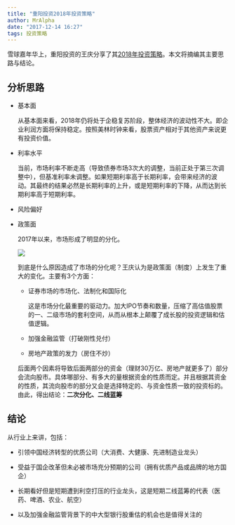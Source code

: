 ```yaml
---
title: "重阳投资2018年投资策略"
author: MrAlpha
date: "2017-12-14 16:27"
tags: 投资策略
---
```


雪球嘉年华上，重阳投资的王庆分享了其[2018年投资策略](https://xueqiu.com/2552920054/97390653)。本文将摘编其主要思路与结论。

## 分析思路

- 基本面

  从基本面来看，2018年仍将处于企稳复苏阶段，整体经济的波动性不大。即企业利润方面将保持稳定。按照美林时钟来看，股票资产相对于其他资产来说更有投资价值。

- 利率水平

  当前，市场利率不断走高（导致债券市场3次大的调整，当前正处于第三次调整中），但基准利率未调整。如果短期利率高于长期利率，会带来经济的波动。其最终的结果必然是长期利率的上升，或是短期利率的下降，从而达到长期利率高于短期利率。

- 风险偏好

- 政策面

  2017年以来，市场形成了明显的分化。

  ![](http://netimages.oss-cn-beijing.aliyuncs.com/1604de1e9631443fed63ee83.png)

  到底是什么原因造成了市场的分化呢？王庆认为是政策面（制度）上发生了重大的变化。主要有3个方面：

  + 证券市场的市场化、法制化和国际化

    这是市场分化最重要的驱动力。加大IPO节奏和数量，压缩了高估值股票的一、二级市场的套利空间，从而从根本上颠覆了成长股的投资逻辑和估值逻辑。

  + 加强金融监管（打破刚性兑付）


  + 房地产政策的发力（房住不炒）

  后面两个因素将导致后面两部分的资金（理财30万亿、房地产就更多了）部分会流向股市。具体哪部分、有多大的量根据资金的性质而定。并且根据其资金的性质，其流向股市的部分又会是选择特定的、与资金性质一致的投资标的。由此，得出结论：**二次分化、二线蓝筹**

## 结论

  从行业上来讲，包括：

  - 引领中国经济转型的优质公司（大消费、大健康、先进制造业龙头）

  - 受益于国企改革但未必被市场充分预期的公司（拥有优质产品或品牌的地方国企）

  - 长期看好但是短期遭到利空打压的行业龙头，这是短期二线蓝筹的代表（医药、啤酒、农业、航空）

  - 以及加强金融监管背景下的中大型银行股重估的机会也是值得关注的

